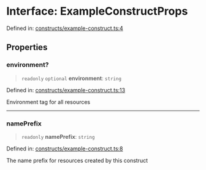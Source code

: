 # Interface: ExampleConstructProps

Defined in: [constructs/example-construct.ts:4](https://github.com/sds9/mono/blob/7282c0fc14f0f97b32621f92e531340af001a774/cdk/src/constructs/example-construct.ts#L4)

## Properties

### environment?

> `readonly` `optional` **environment**: `string`

Defined in: [constructs/example-construct.ts:13](https://github.com/sds9/mono/blob/7282c0fc14f0f97b32621f92e531340af001a774/cdk/src/constructs/example-construct.ts#L13)

Environment tag for all resources

***

### namePrefix

> `readonly` **namePrefix**: `string`

Defined in: [constructs/example-construct.ts:8](https://github.com/sds9/mono/blob/7282c0fc14f0f97b32621f92e531340af001a774/cdk/src/constructs/example-construct.ts#L8)

The name prefix for resources created by this construct

